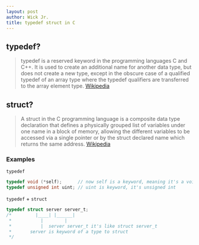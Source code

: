 ```yaml
---
layout: post
author: Wick Jr.
title: typedef struct in C
---
```

## typedef?
> typedef is a reserved keyword in the programming languages C and C++. It is used to create an additional name for another data type, 
> but does not create a new type, except in the obscure case of a qualified typedef of an array type where the typedef qualifiers are 
> transferred to the array element type. [Wikipedia](https://www.google.com/url?sa=t&rct=j&q=&esrc=s&source=web&cd=&cad=rja&uact=8&ved=2ahUKEwjKu_HE1PvwAhVOGVkFHX_6AeEQmhMwJXoECB8QAg&url=https%3A%2F%2Fen.wikipedia.org%2Fwiki%2FTypedef&usg=AOvVaw0G3T1vvGEUSfJX4MrTJLId)

## struct?
> A struct in the C programming language is a composite data type declaration that defines a physically grouped list of variables
> under one name in a block of memory, allowing the different variables to be accessed via a single pointer or by the struct declared
> name which returns the same address. [Wikipedia](https://www.google.com/url?sa=t&rct=j&q=&esrc=s&source=web&cd=&cad=rja&uact=8&ved=2ahUKEwiXqKvp1PvwAhVRKVkFHSCPDsgQmhMwIXoECCMQAg&url=https%3A%2F%2Fen.wikipedia.org%2Fwiki%2FStruct_(C_programming_language)&usg=AOvVaw1VjU1hOiQuFfl9nq7t-0H-)

### Examples

`typedef`
```c
typedef void (*self);      // now self is a keyword, meaning it's a void pointer
typedef unsigned int uint; // uint is keyword, it's unsigned int
```

`typedef` + `struct`
```c
typedef struct server server_t;
/*         |____| |______|
 *           |        |
 *           |  server server_t it's like struct server_t
 *       server is keyword of a type to struct
 */
```

